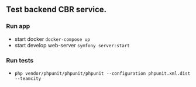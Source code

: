 ## Test backend CBR service.

### Run app
* start docker `docker-compose up`
* start develop web-server `symfony server:start`

### Run tests
* `php vendor/phpunit/phpunit/phpunit --configuration phpunit.xml.dist --teamcity`